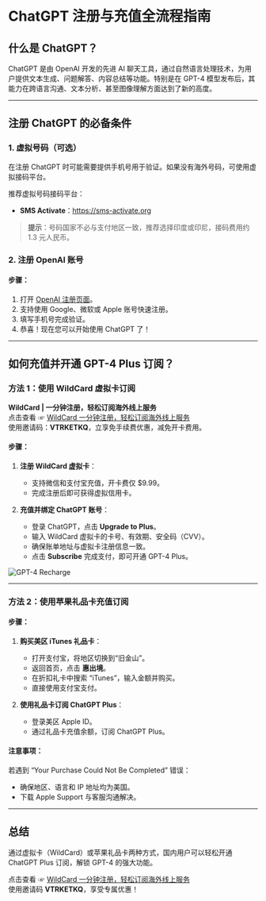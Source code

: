 # ChatGPT 注册与充值全流程指南

## 什么是 ChatGPT？

ChatGPT 是由 OpenAI 开发的先进 AI 聊天工具，通过自然语言处理技术，为用户提供文本生成、问题解答、内容总结等功能。特别是在 GPT-4 模型发布后，其能力在跨语言沟通、文本分析、甚至图像理解方面达到了新的高度。

---

## 注册 ChatGPT 的必备条件

### 1. 虚拟号码（可选）
在注册 ChatGPT 时可能需要提供手机号用于验证。如果没有海外号码，可使用虚拟接码平台。

推荐虚拟号码接码平台：
- **SMS Activate**：<https://sms-activate.org>

> **提示**：号码国家不必与支付地区一致，推荐选择印度或印尼，接码费用约 1.3 元人民币。

### 2. 注册 OpenAI 账号

#### 步骤：
1. 打开 [OpenAI 注册页面](https://chat.openai.com)。
2. 支持使用 Google、微软或 Apple 账号快速注册。
3. 填写手机号完成验证。
4. 恭喜！现在您可以开始使用 ChatGPT 了！

---

## 如何充值并开通 GPT-4 Plus 订阅？

### 方法 1：使用 WildCard 虚拟卡订阅

**WildCard | 一分钟注册，轻松订阅海外线上服务**  
点击查看 ☞ [WildCard  一分钟注册，轻松订阅海外线上服务](https://yeka.ai/i/VTRKETKQ)  
使用邀请码：**VTRKETKQ**，立享免手续费优惠，减免开卡费用。

#### 步骤：
1. **注册 WildCard 虚拟卡**：
   - 支持微信和支付宝充值，开卡费仅 $9.99。
   - 完成注册后即可获得虚拟信用卡。

2. **充值并绑定 ChatGPT 账号**：
   - 登录 ChatGPT，点击 **Upgrade to Plus**。
   - 输入 WildCard 虚拟卡的卡号、有效期、安全码（CVV）。
   - 确保账单地址与虚拟卡注册信息一致。
   - 点击 **Subscribe** 完成支付，即可开通 GPT-4 Plus。

![GPT-4 Recharge](https://cdn.jsdelivr.net/gh/donttal/imgbed/img/gptRegister1.png)

---

### 方法 2：使用苹果礼品卡充值订阅

#### 步骤：
1. **购买美区 iTunes 礼品卡**：
   - 打开支付宝，将地区切换到“旧金山”。
   - 返回首页，点击 **惠出境**。
   - 在折扣礼卡中搜索 “iTunes”，输入金额并购买。
   - 直接使用支付宝支付。

2. **使用礼品卡订阅 ChatGPT Plus**：
   - 登录美区 Apple ID。
   - 通过礼品卡充值余额，订阅 ChatGPT Plus。

#### 注意事项：
若遇到 “Your Purchase Could Not Be Completed” 错误：
- 确保地区、语言和 IP 地址均为美国。
- 下载 Apple Support 与客服沟通解决。

---

## 总结

通过虚拟卡（WildCard）或苹果礼品卡两种方式，国内用户可以轻松开通 ChatGPT Plus 订阅，解锁 GPT-4 的强大功能。

点击查看 ☞ [WildCard  一分钟注册，轻松订阅海外线上服务](https://yeka.ai/i/VTRKETKQ)  
使用邀请码 **VTRKETKQ**，享受专属优惠！

